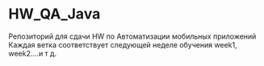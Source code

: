# HW_QA_Java

Репозиторий для сдачи HW по Автоматизации мобильных приложений
Каждая ветка соответствует следующей неделе обучения week1, week2....и т д. 
